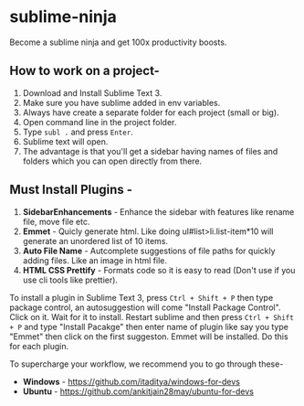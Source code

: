 # sublime-ninja
Become a sublime ninja and get 100x productivity boosts.

## How to work on a project-

1. Download and Install Sublime Text 3.
1. Make sure you have sublime added in env variables.
1. Always have create a separate folder for each project (small or big).
1. Open command line in the project folder.
1. Type `subl .` and press `Enter`.
1. Sublime text will open.
1. The advantage is that you'll get a sidebar having names of files and folders which you can open directly from there.



## Must Install Plugins -

1. **SidebarEnhancements** - Enhance the sidebar with features like rename file, move file etc.
1. **Emmet** - Quicly generate html. Like doing ul#list>li.list-item*10 will generate an unordered list of 10 items.
1. **Auto File Name** - Autcomplete suggestions of file paths for quickly adding files. Like an image in html file.
1. **HTML CSS Prettify** - Formats code so it is easy to read (Don't use if you use cli tools like prettier).

To install a plugin in Sublime Text 3, press `Ctrl + Shift + P` then type package control, an autosuggestion will come "Install Package Control". Click on it. Wait for it to install. Restart sublime and then press `Ctrl + Shift + P` and type "Install Pacakge" then enter name of plugin like say you type "Emmet" then click on the first suggeston. Emmet will be installed. Do this for each plugin.


To supercharge your workflow, we recommend you to go through these-

* **Windows** - https://github.com/itaditya/windows-for-devs
* **Ubuntu** - https://github.com/ankitjain28may/ubuntu-for-devs
